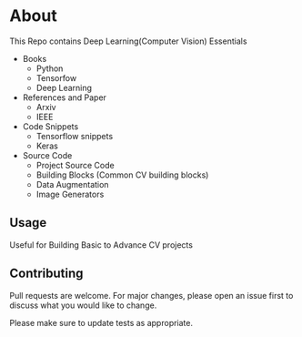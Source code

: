 # About
This Repo contains Deep Learning(Computer Vision) Essentials
* Books
  * Python
  * Tensorfow
  * Deep Learning
* References and Paper
  * Arxiv 
  * IEEE
* Code Snippets
  * Tensorflow snippets
  * Keras
* Source Code
  * Project Source Code
  * Building Blocks (Common CV building blocks)
  * Data Augmentation 
  * Image Generators

## Usage
Useful for Building Basic to Advance CV projects

## Contributing
Pull requests are welcome. For major changes, please open an issue first to discuss what you would like to change.

Please make sure to update tests as appropriate.

